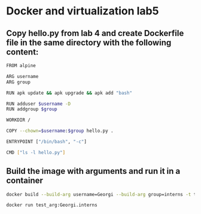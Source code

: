 # Docker and virtualization lab5

## Copy hello.py from lab 4 and create Dockerfile file in the same directory with the following content:

```bash
FROM alpine

ARG username
ARG group

RUN apk update && apk upgrade && apk add "bash"

RUN adduser $username -D
RUN addgroup $group	

WORKDIR /

COPY --chown=$username:$group hello.py . 

ENTRYPOINT ["/bin/bash", "-c"]

CMD ["ls -l hello.py"]
```
## Build the image with arguments and run it in a container

```bash
docker build --build-arg username=Georgi --build-arg group=interns -t test_arg:Georgi.interns .

docker run test_arg:Georgi.interns
```
